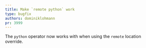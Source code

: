 ```yaml
---
title: Make `remote python` work
type: bugfix
authors: dominiklohmann
pr: 3999
---
```


The `python` operator now works with when using the `remote` location override.
